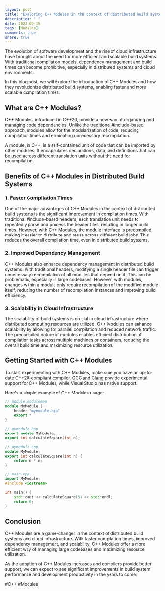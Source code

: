 ```yaml
---
layout: post
title: "Exploring C++ Modules in the context of distributed build systems and cloud infrastructure"
description: " "
date: 2023-09-15
tags: [Modules]
comments: true
share: true
---
```


The evolution of software development and the rise of cloud infrastructure have brought about the need for more efficient and scalable build systems. With traditional compilation models, dependency management and build times can become prohibitive, especially in distributed systems and cloud environments.

In this blog post, we will explore the introduction of C++ Modules and how they revolutionize distributed build systems, enabling faster and more scalable compilation times.

## What are C++ Modules?

C++ Modules, introduced in C++20, provide a new way of organizing and managing code dependencies. Unlike the traditional #include-based approach, modules allow for the modularization of code, reducing compilation times and eliminating unnecessary recompilation.

A module, in C++, is a self-contained unit of code that can be imported by other modules. It encapsulates declarations, data, and definitions that can be used across different translation units without the need for recompilation.

## Benefits of C++ Modules in Distributed Build Systems

### 1. Faster Compilation Times

One of the major advantages of C++ Modules in the context of distributed build systems is the significant improvement in compilation times. With traditional #include-based headers, each translation unit needs to repeatedly parse and process the header files, resulting in longer build times. However, with C++ Modules, the module interface is precompiled, making it easier to distribute and reuse across different build jobs. This reduces the overall compilation time, even in distributed build systems.

### 2. Improved Dependency Management

C++ Modules also enhance dependency management in distributed build systems. With traditional headers, modifying a single header file can trigger unnecessary recompilation of all modules that depend on it. This can be problematic, especially in large codebases. However, with modules, changes within a module only require recompilation of the modified module itself, reducing the number of recompilation instances and improving build efficiency.

### 3. Scalability in Cloud Infrastructure

The scalability of build systems is crucial in cloud infrastructure where distributed computing resources are utilized. C++ Modules can enhance scalability by allowing for parallel compilation and reduced network traffic. The precompiled nature of modules enables efficient distribution of compilation tasks across multiple machines or containers, reducing the overall build time and maximizing resource utilization.

## Getting Started with C++ Modules

To start experimenting with C++ Modules, make sure you have an up-to-date C++20-compliant compiler. GCC and Clang provide experimental support for C++ Modules, while Visual Studio has native support.

Here's a simple example of C++ Modules usage:

```cpp
// module.modulemap
module MyModule {
    header "mymodule.hpp"
    export *
}

// mymodule.hpp
export module MyModule;
export int calculateSquare(int n);

// mymodule.cpp
module MyModule;
export int calculateSquare(int n) {
    return n * n;
}

// main.cpp
import MyModule;
#include <iostream>

int main() {
    std::cout << calculateSquare(5) << std::endl;
    return 0;
}
```

## Conclusion

C++ Modules are a game-changer in the context of distributed build systems and cloud infrastructure. With faster compilation times, improved dependency management, and scalability, C++ Modules offer a more efficient way of managing large codebases and maximizing resource utilization.

As the adoption of C++ Modules increases and compilers provide better support, we can expect to see significant improvements in build system performance and development productivity in the years to come.

#C++ #Modules